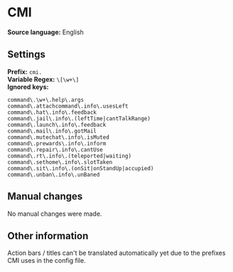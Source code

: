 # CMI

**Source language:** English

## Settings

**Prefix:** `cmi.`  
**Variable Regex:** `\[\w+\]`  
**Ignored keys:**

```
command\.\w+\.help\.args
command\.attachcommand\.info\.usesLeft
command\.hat\.info\.feedback
command\.jail\.info\.(leftTime|cantTalkRange)
command\.launch\.info\.feedback
command\.mail\.info\.gotMail
command\.mutechat\.info\.isMuted
command\.prewards\.info\.inform
command\.repair\.info\.cantUse
command\.rt\.info\.(teleported|waiting)
command\.sethome\.info\.slotTaken
command\.sit\.info\.(onSit|onStandUp|accupied)
command\.unban\.info\.unBaned
```

## Manual changes

No manual changes were made.

## Other information

Action bars / titles can't be translated automatically yet due to the prefixes CMI uses in the config file.

